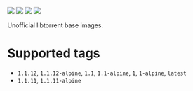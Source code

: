 [![](https://images.microbadger.com/badges/version/emmercm/libtorrent:1.1.12.svg)](https://hub.docker.com/r/emmercm/libtorrent)
[![](https://images.microbadger.com/badges/image/emmercm/libtorrent:1.1.12.svg)](https://hub.docker.com/r/emmercm/libtorrent)
[![](https://badgen.net/circleci/github/emmercm/docker-libtorrent?icon=circleci)](https://github.com/emmercm/docker-libtorrent)
[![](https://badgen.net/github/license/emmercm/docker-libtorrent?color=grey)](https://github.com/emmercm/docker-libtorrent/blob/master/LICENSE)

Unofficial libtorrent base images.

# Supported tags

- `1.1.12`, `1.1.12-alpine`, `1.1`, `1.1-alpine`, `1`, `1-alpine`, `latest`
- `1.1.11`, `1.1.11-alpine`
